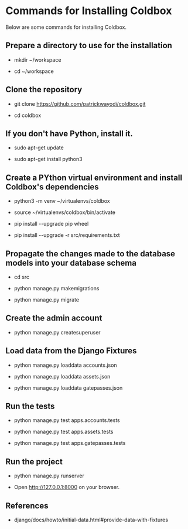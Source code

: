 Commands for Installing Coldbox
===============================


Below are some commands for installing Coldbox.


## Prepare a directory to use for the installation

* mkdir ~/workspace

* cd ~/workspace


## Clone the repository

* git clone https://github.com/patrickwayodi/coldbox.git

* cd coldbox


## If you don't have Python, install it.

* sudo apt-get update

* sudo apt-get install python3


## Create a PYthon virtual environment and install Coldbox's dependencies

* python3 -m venv ~/virtualenvs/coldbox

* source ~/virtualenvs/coldbox/bin/activate

* pip install --upgrade pip wheel

* pip install --upgrade -r src/requirements.txt


## Propagate the changes made to the database models into your database schema

* cd src

* python manage.py makemigrations

* python manage.py migrate


## Create the admin account

* python manage.py createsuperuser


## Load data from the Django Fixtures

* python manage.py loaddata accounts.json

* python manage.py loaddata assets.json

* python manage.py loaddata gatepasses.json


## Run the tests

* python manage.py test apps.accounts.tests

* python manage.py test apps.assets.tests

* python manage.py test apps.gatepasses.tests


## Run the project

* python manage.py runserver

* Open http://127.0.0.1:8000 on your browser.


## References

* django/docs/howto/initial-data.html#provide-data-with-fixtures
